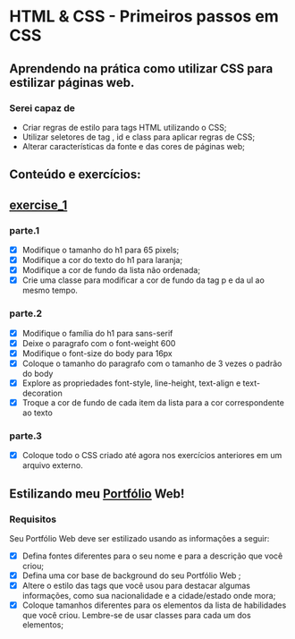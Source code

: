 # HTML & CSS - Primeiros passos em CSS
## Aprendendo na prática como utilizar CSS para estilizar páginas web.

### Serei capaz de
- Criar regras de estilo para tags HTML utilizando o CSS;
- Utilizar seletores de tag , id e class para aplicar regras de CSS;
- Alterar características da fonte e das cores de páginas web;

## Conteúdo e exercícios:
## [exercise_1](exercise_1.html)
### parte.1
- [x] Modifique o tamanho do h1 para 65 pixels;
- [x] Modifique a cor do texto do h1 para laranja;
- [x] Modifique a cor de fundo da lista não ordenada;
- [x] Crie uma classe para modificar a cor de fundo da tag p e da ul ao mesmo tempo.
### parte.2
- [x] Modifique o família do h1 para sans-serif
- [x] Deixe o paragrafo com o font-weight 600
- [x] Modifique o font-size do body para 16px
- [x] Coloque o tamanho do paragrafo com o tamanho de 3 vezes o padrão do body
- [x] Explore as propriedades font-style, line-height, text-align e text-decoration
- [x] Troque a cor de fundo de cada item da lista para a cor correspondente ao texto
### parte.3
- [x] Coloque todo o CSS criado até agora nos exercícios anteriores em um arquivo externo.

## Estilizando meu [Portfólio](https://palenske.github.io/portfolio/) Web!
### Requisitos
Seu Portfólio Web deve ser estilizado usando as informações a seguir:
- [x] Defina fontes diferentes para o seu nome e para a descrição que você criou;
- [x] Defina uma cor base de background do seu Portfólio Web ;
- [x] Altere o estilo das tags que você usou para destacar algumas informações, como sua nacionalidade e a cidade/estado onde mora;
- [x] Coloque tamanhos diferentes para os elementos da lista de habilidades que você criou. Lembre-se de usar classes para cada um dos elementos;
